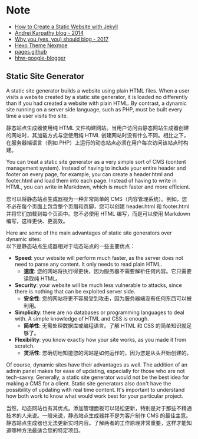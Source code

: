 # Note

- [How to Create a Static Website with Jekyll](https://www.taniarascia.com/make-a-static-website-with-jekyll/)
- [Andrej Karpathy blog - 2014](https://karpathy.github.io/)
- [Why you (yes, you) should blog - 2017](https://medium.com/@racheltho/why-you-yes-you-should-blog-7d2544ac1045)
- [Hexo Theme Nexmoe](https://docs.nexmoe.com/)
- [pages.github](https://pages.github.com/)
- [hhw-google-blogger](https://www.blogger.com/blog/posts/7475310421209453726)

## Static Site Generator

A static site generator builds a website using plain HTML files. When a user visits a website created by a static site generator, it is loaded no differently than if you had created a website with plain HTML. By contrast, a dynamic site running on a server side language, such as PHP, must be built every time a user visits the site.

静态站点生成器使用纯 HTML 文件构建网站。当用户访问由静态网站生成器创建的网站时，其加载方式与您使用纯 HTML 创建网站时没有什么不同。相比之下，在服务器端语言（例如 PHP）上运行的动态站点必须在用户每次访问该站点时构建。

You can treat a static site generator as a very simple sort of CMS (content management system). Instead of having to include your entire header and footer on every page, for example, you can create a header.html and footer.html and load them into each page. Instead of having to write in HTML, you can write in Markdown, which is much faster and more efficient.

您可以将静态站点生成器视为一种非常简单的 CMS（内容管理系统）。例如，您不必在每个页面上包含整个页眉和页脚，您可以创建 header.html 和 footer.html 并将它们加载到每个页面中。您不必使用 HTML 编写，而是可以使用 Markdown 编写，这样更快、更高效。

Here are some of the main advantages of static site generators over dynamic sites:  
以下是静态站点生成器相对于动态站点的一些主要优点：

- **Speed**: your website will perform much faster, as the server does not need to parse any content. It only needs to read plain HTML.
  - **速度**: 您的网站将执行得更快，因为服务器不需要解析任何内容。它只需要读取纯 HTML。
- **Security**: your website will be much less vulnerable to attacks, since there is nothing that can be exploited server side.
  - **安全性**: 您的网站将更不容易受到攻击，因为服务器端没有任何东西可以被利用。
- **Simplicity**: there are no databases or programming languages to deal with. A simple knowledge of HTML and CSS is enough.
  - **简单性**: 无需处理数据库或编程语言。了解 HTML 和 CSS 的简单知识就足够了。
- **Flexibility**: you know exactly how your site works, as you made it from scratch.
  - **灵活性**: 您确切地知道您的网站是如何运作的，因为您是从头开始创建的。

Of course, dynamic sites have their advantages as well. The addition of an admin panel makes for ease of updating, especially for those who are not tech-savvy. Generally, a static site generator would not be the best idea for making a CMS for a client. Static site generators also don't have the possibility of updating with real time content. It's important to understand how both work to know what would work best for your particular project.

当然，动态网站也有其优点。添加管理面板可以轻松更新，特别是对于那些不精通技术的人来说。一般来说，静态站点生成器并不是为客户制作 CMS 的最佳主意。静态站点生成器也无法更新实时内容。了解两者的工作原理非常重要，这样才能知道哪种方法最适合您的特定项目。
